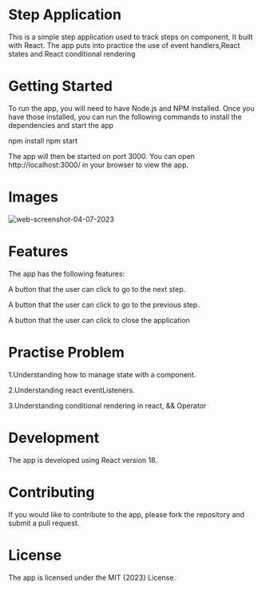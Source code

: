# Step Application

This is a simple step application used to track steps on component, It built with React. The app puts into practice the use of event handlers,React states and React conditional rendering

# Getting Started

To run the app, you will need to have Node.js and NPM installed. Once you have those installed, you can run the following commands to install the dependencies and start the app

npm install
npm start

The app will then be started on port 3000. You can open http://localhost:3000/ in your browser to view the app.

# Images
![web-screenshot-04-07-2023](https://github.com/Emmanuel687/Step1/assets/93251478/b75392dc-9486-474a-b56c-4324749c0cbb)

# Features

The app has the following features:

A button that the user can click to go to the next step.

A button that the user can click to go to the previous step.

A button that the user can click to close the application

# Practise Problem

1.Understanding how to manage state with a component.

2.Understanding react eventListeners.

3.Understanding conditional rendering in react, && Operator

# Development

The app is developed using React version 18.

# Contributing

If you would like to contribute to the app, please fork the repository and submit a pull request.

# License

The app is licensed under the MIT {2023} License.
